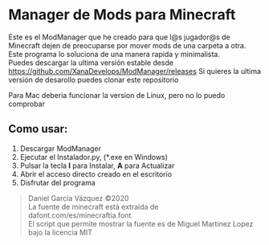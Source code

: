 <h1>Manager de Mods para Minecraft</h1>

Este es el ModManager que he creado para que l@s jugador@s de Minecraft dejen de preocuparse por mover mods de una carpeta a otra.
Este programa lo soluciona de una manera rapida y minimalista.
<br>
Puedes descargar la ultima versión estable desde https://github.com/XanaDevelops/ModManager/releases
Si quieres la ultima versión de desarollo puedes clonar este repositorio

Para Mac deberia funcionar la version de Linux, pero no lo puedo comprobar

<h2>Como usar:</h2>

1. Descargar ModManager
2. Ejecutar el Instalador.py, (*.exe en Windows)
3. Pulsar la tecla **I** para Instalar, **A** para Actualizar
4. Abrir el acceso directo creado en el escritorio
5. Disfrutar del programa

> Daniel García Vázquez ©2020<br>
> La fuente de minecraft está extraida de dafont.com/es/minecraftia.font<br>
> El script que permite mostrar la fuente es de Miguel Martinez Lopez bajo la licencia MIT
